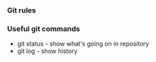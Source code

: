 ### Git rules

### Useful git commands
- git status - show what's going on in repository
- git log - show history